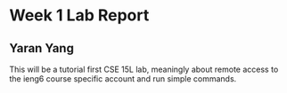 # Week 1 Lab Report 
## Yaran Yang 

  This will be a tutorial first CSE 15L lab, meaningly about remote access to the ieng6 course specific account and run simple commands. 
